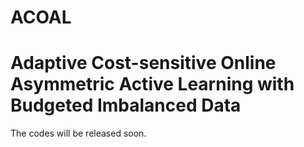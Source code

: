 # ACOAL
# Adaptive Cost-sensitive Online Asymmetric Active Learning with Budgeted Imbalanced Data
The codes will be released soon.
